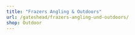 ```yaml
---
title: "Frazers Angling & Outdoors"
url: /gateshead/frazers-angling-und-outdoors/
shop: Outdoor
---
```

